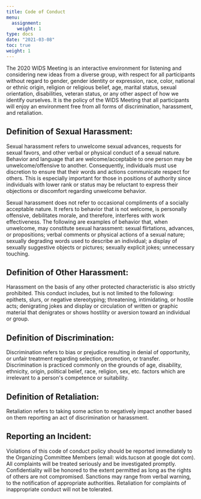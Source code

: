```yaml
---
title: Code of Conduct
menu:
  assignment:
    weight: 1
type: docs
date: "2021-03-08"
toc: true
weight: 1
---
```

The 2020 WIDS Meeting is an interactive environment for listening and considering new ideas from a diverse group, with respect for all participants without regard to gender, gender identity or expression, race, color, national or ethnic origin, religion or religious belief, age, marital status, sexual orientation, disabilities, veteran status, or any other aspect of how we identify ourselves. It is the policy of the WIDS Meeting that all participants will enjoy an environment free from all forms of discrimination, harassment, and retaliation.

## Definition of Sexual Harassment:
Sexual harassment refers to unwelcome sexual advances, requests for sexual favors, and other verbal or physical conduct of a sexual nature. Behavior and language that are welcome/acceptable to one person may be unwelcome/offensive to another. Consequently, individuals must use discretion to ensure that their words and actions communicate respect for others. This is especially important for those in positions of authority since individuals with lower rank or status may be reluctant to express their objections or discomfort regarding unwelcome behavior.

Sexual harassment does not refer to occasional compliments of a socially acceptable nature. It refers to behavior that is not welcome, is personally offensive, debilitates morale, and therefore, interferes with work effectiveness. The following are examples of behavior that, when unwelcome, may constitute sexual harassment: sexual flirtations, advances, or propositions; verbal comments or physical actions of a sexual nature; sexually degrading words used to describe an individual; a display of sexually suggestive objects or pictures; sexually explicit jokes; unnecessary touching.
## Definition of Other Harassment:
Harassment on the basis of any other protected characteristic is also strictly prohibited. This conduct includes, but is not limited to the following: epithets, slurs, or negative stereotyping; threatening, intimidating, or hostile acts; denigrating jokes and display or circulation of written or graphic material that denigrates or shows hostility or aversion toward an individual or group.
## Definition of Discrimination:
Discrimination refers to bias or prejudice resulting in denial of opportunity, or unfair treatment regarding selection, promotion, or transfer. Discrimination is practiced commonly on the grounds of age, disability, ethnicity, origin, political belief, race, religion, sex, etc. factors which are irrelevant to a person's competence or suitability.
## Definition of Retaliation:
Retaliation refers to taking some action to negatively impact another based on them reporting an act of discrimination or harassment.
## Reporting an Incident:
Violations of this code of conduct policy should be reported immediately to the Organizing Committee Members (email: wids.tucson at google dot com). All complaints will be treated seriously and be investigated promptly. Confidentiality will be honored to the extent permitted as long as the rights of others are not compromised. Sanctions may range from verbal warning, to the notification of appropriate authorities. Retaliation for complaints of inappropriate conduct will not be tolerated.
